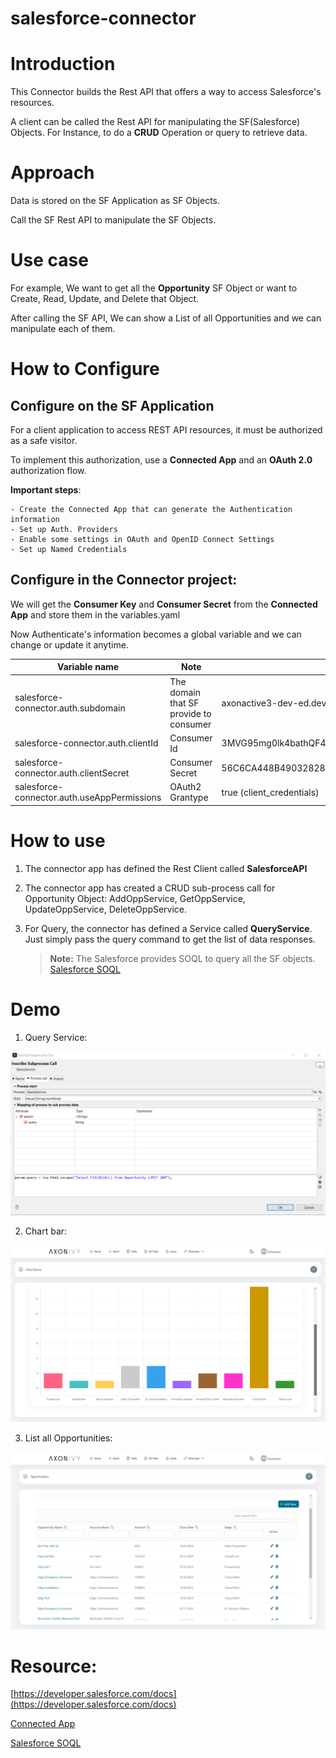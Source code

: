 # salesforce-connector
# Introduction
This Connector builds the Rest API that offers a way to access Salesforce's resources.

A client can be called the Rest API for manipulating the SF(Salesforce) Objects. For Instance, to do a **CRUD** Operation or query to retrieve data.

# Approach
Data is stored on the SF Application as SF Objects.

Call the SF Rest API  to manipulate the SF Objects.

# Use case
For example, We want to get all the **Opportunity** SF Object or want to Create, Read, Update, and Delete that Object.

After calling the SF API, We can show a List of all Opportunities and we can manipulate each of them.

# How to Configure


  ## Configure on the SF Application
  For a client application to access REST API resources, it must be authorized as a safe visitor.
  
  To implement this authorization, use a **Connected App** and an **OAuth 2.0** authorization flow.

  **Important steps**:
  
    - Create the Connected App that can generate the Authentication information
    - Set up Auth. Providers
    - Enable some settings in OAuth and OpenID Connect Settings
    - Set up Named Credentials


  ## Configure in the Connector project:
  We will get the **Consumer Key** and **Consumer Secret** from the **Connected App** and store them in the variables.yaml

  Now Authenticate's information becomes a global variable and we can change or update it anytime.

  
  | Variable name                              | Note                                          |Example                                                                               |
  |--------------------------------------------|-----------------------------------------------|--------------------------------------------------------------------------------------|
  |salesforce-connector.auth.subdomain         |The domain that SF provide to consumer         |axonactive3-dev-ed.develop                                                            |
  |salesforce-connector.auth.clientId          |Consumer Id                                    |3MVG95mg0lk4bathQF4Z_F1GcZZPr8ztvo29c53HhwOXnCKBkP8LkxHnb5KlydXj3Oomw0VHsY3qdrM8lzU76 |
  |salesforce-connector.auth.clientSecret      |Consumer Secret                                |56C6CA448B49032828FE4C4DF16D1AF4804B8CC734E066B255A5B31A9895D9D8                      |
  |salesforce-connector.auth.useAppPermissions |OAuth2 Grantype                                |true (client_credentials)                                                             |


# How to use

  1. The connector app has defined the Rest Client called **SalesforceAPI**
     
  3. The connector app has created a CRUD sub-process call for Opportunity Object: AddOppService, GetOppService, UpdateOppService, DeleteOppService.
     
  5. For Query, the connector has defined a Service called **QueryService**. Just simply pass the query command to get the list of data responses.
     
     > **Note:** The Salesforce provides SOQL to query all the SF objects. [Salesforce SOQL](https://developer.salesforce.com/docs/atlas.en-us.soql_sosl.meta/soql_sosl/sforce_api_calls_soql.htm)


# Demo

1. Query Service:

![plot](/salesforce-connector-demo/recources/demo1.png)

2. Chart bar:

![plot](/salesforce-connector-demo/recources/demo2.png)

3. List all Opportunities:

![plot](/salesforce-connector-demo/recources/demo3.png)


# Resource:
[https://developer.salesforce.com/docs](https://developer.salesforce.com/docs)

[Connected App](https://help.salesforce.com/s/articleView?id=sf.connected_app_client_credentials_setup.htm&type=5)

[Salesforce SOQL](https://developer.salesforce.com/docs/atlas.en-us.soql_sosl.meta/soql_sosl/sforce_api_calls_soql.htm)


